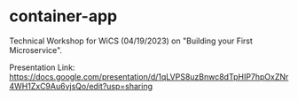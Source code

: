 # container-app

Technical Workshop for WiCS (04/19/2023) on "Building your First Microservice".

Presentation Link: https://docs.google.com/presentation/d/1qLVPS8uzBnwc8dTpHIP7hpOxZNr4WH1ZxC9Au6vjsQo/edit?usp=sharing
